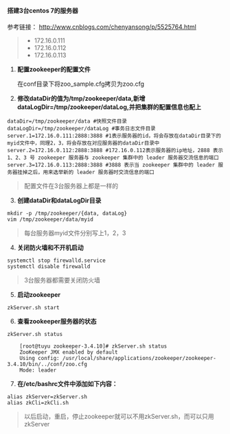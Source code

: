 #### 搭建3台centos 7的服务器
参考链接： http://www.cnblogs.com/chenyansong/p/5525764.html

> + 172.16.0.111
> + 172.16.0.112
> + 172.16.0.113

1. __配置zookeeper的配置文件__

    在conf目录下将zoo_sample.cfg拷贝为zoo.cfg
2. __修改dataDir的值为/tmp/zookeeper/data,新增dataLogDir=/tmp/zookeeper/dataLog,并把集群的配置信息也配上__
```
dataDir=/tmp/zookeeper/data #快照文件目录
dataLogDir=/tmp/zookeeper/dataLog #事务日志文件目录
server.1=172.16.0.111:2888:3888 #1表示服务器的id，将会存放在dataDir目录下的myid文件中，同理2，3，将会存放在对应服务器的dataDir目录中
server.2=172.16.0.112:2888:3888 #172.16.0.112表示服务器的ip地址，2888 表示 1、2、3 号 zookeeper 服务器与 zookeeper 集群中的 leader 服务器交流信息的端口
server.3=172.16.0.113:2888:3888 #3888 表示当 zookeeper 集群中的 leader 服务器挂掉之后，用来选举新的 leader 服务器时交流信息的端口
```
> 配置文件在3台服务器上都是一样的

3. __创建dataDir和dataLogDir目录__
```
mkdir -p /tmp/zookeeper/{data, dataLog}
vim /tmp/zookeeper/data/myid
```
> 每台服务器myid文件分别写上1，2，3

4. __关闭防火墙和不开机启动__
```
systemctl stop firewalld.service
systemctl disable firewalld
```
> 3台服务器都需要关闭防火墙

5. __启动zookeeper__
```
zkServer.sh start
```
6. __查看zookeeper服务器的状态__
```
zkServer.sh status
```
        [root@tuyu zookeeper-3.4.10]# zkServer.sh status
        ZooKeeper JMX enabled by default
        Using config: /usr/local/share/applications/zookeeper/zookeeper-3.4.10/bin/../conf/zoo.cfg
        Mode: leader
7. __在/etc/bashrc文件中添加如下内容：__
```
alias zkServer=zkServer.sh
alias zkCli=zkCli.sh
```
> 以后启动，重启，停止zookeeper就可以不用zkServer.sh，而可以只用zkServer
